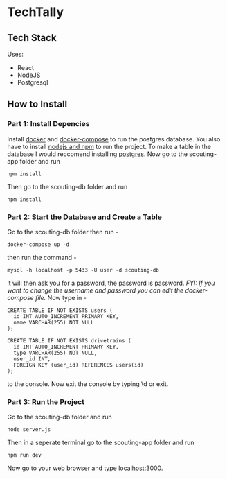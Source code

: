 # TechTally

## Tech Stack
Uses:
- React
- NodeJS
- Postgresql

## How to Install

### Part 1: Install Depencies

Install [docker](https://docs.docker.com/engine/install/) and [docker-compose](https://docs.docker.com/compose/install/) to run the postgres database.
You also have to install [nodejs and npm](https://docs.npmjs.com/downloading-and-installing-node-js-and-npm) to run the project.
To make a table in the database I would reccomend installing [postgres](https://www.postgresql.org/download/).
Now go to the scouting-app folder and run
```
npm install
```
Then go to the scouting-db folder and run
```
npm install
```
### Part 2: Start the Database and Create a Table

Go to the scouting-db folder then run -
```
docker-compose up -d
```
then run the command -
```
mysql -h localhost -p 5433 -U user -d scouting-db
```
it will then ask you for a password, the password is password.
*FYI: If you want to change the username and password you can edit the docker-compose file.*
Now type in -
```
CREATE TABLE IF NOT EXISTS users (
  id INT AUTO_INCREMENT PRIMARY KEY,
  name VARCHAR(255) NOT NULL
);

CREATE TABLE IF NOT EXISTS drivetrains (
  id INT AUTO_INCREMENT PRIMARY KEY,
  type VARCHAR(255) NOT NULL,
  user_id INT,
  FOREIGN KEY (user_id) REFERENCES users(id)
);

```
to the console. Now exit the console by typing \d or exit.

### Part 3: Run the Project

Go to the scouting-db folder and run 
```
node server.js
```
Then in a seperate terminal go to the scouting-app folder and run
```
npm run dev
```
Now go to your web browser and type localhost:3000.
